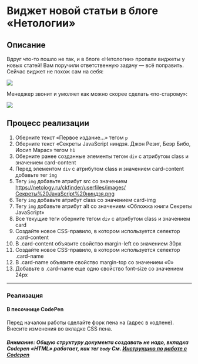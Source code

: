 # Виджет новой статьи в блоге «Нетологии»

## Описание

Вдруг что-то пошло не так, и в блоге «Нетологии» пропали виджеты у новых статей! Вам поручили ответственную задачу — всё поправить. Сейчас виджет не похож сам на себя:

![](https://github.com/netology-code/html-2-homeworks/blob/develop/sources/lection-1-1-task-3-widget-before.png?raw=true)

Менеджер звонит и умоляет как можно скорее сделать «по-старому»:

![](https://github.com/netology-code/html-2-homeworks/blob/develop/sources/lection-1-1-task-3-widget-after.png?raw=true)

## Процесс реализации

1. Оберните текст «Первое издание…» тегом `p`
2. Оберните текст «Секреты JavaScript ниндзя. Джон Резиг, Беэр Бибо, Иосип Марас» тегом `h1`
3. Оберните ранее созданные элементы тегом `div` с атрибутом class и значением card-content
4. Перед элементом `div` с атрибутом class и значением card-content добавьте тег `img`
5. Тегу `img` добавьте атрибут src со значением https://netology.ru/ckfinder/userfiles/images/Секреты%20JavaScript%20ниндзя.png
6. Тегу `img` добавьте атрибут class со значением card-img
7. Тегу `img` добавьте атрибут alt со значением «Обложка книги Cекреты JavaScript»
8. Все текущие теги оберните тегом `div` с атрибутом class и значением card
9. Создайте новое CSS-правило, в котором используется селектор .card-content
10. В .card-content объявите свойство margin-left со значением 30px
11. Создайте новое CSS-правило, в котором используется селектор .card-name
12. В .card-name объявите свойство margin-top со значением «0»
13. Добавьте в .card-name еще одно свойство font-size со значением 24px

---

### Реализация

#### В песочнице CodePen

Перед началом работы сделайте форк пена на (адрес в кодпене). Внесите изменения во вкладке CSS пена.

##### Внимание: Общую структуру документа создавать не надо, вкладка Codepen «HTML» работает, как тег `body` См. [Инструкцию по работе с Codepen](https://netology-university.bitbucket.io/guides/wm/codepen-guide/)